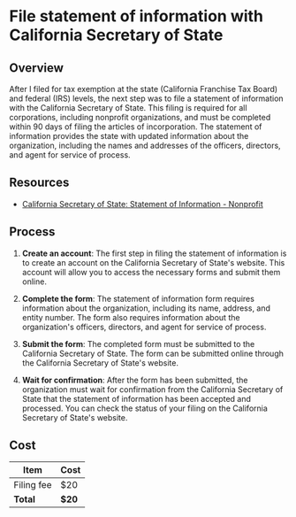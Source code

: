 # File statement of information with California Secretary of State

## Overview

After I filed for tax exemption at the state (California Franchise Tax Board) and federal (IRS) levels, the next step was to file a statement of information with the California Secretary of State. This filing is required for all corporations, including nonprofit organizations, and must be completed within 90 days of filing the articles of incorporation. The statement of information provides the state with updated information about the organization, including the names and addresses of the officers, directors, and agent for service of process.

## Resources

- [California Secretary of State: Statement of Information - Nonprofit](https://www.sos.ca.gov/business-programs/business-entities/forms/corporations-statement-information)

## Process

1. **Create an account**: The first step in filing the statement of information is to create an account on the California Secretary of State's website. This account will allow you to access the necessary forms and submit them online.

1. **Complete the form**: The statement of information form requires information about the organization, including its name, address, and entity number. The form also requires information about the organization's officers, directors, and agent for service of process.

1. **Submit the form**: The completed form must be submitted to the California Secretary of State. The form can be submitted online through the California Secretary of State's website.

1. **Wait for confirmation**: After the form has been submitted, the organization must wait for confirmation from the California Secretary of State that the statement of information has been accepted and processed. You can check the status of your filing on the California Secretary of State's website.

## Cost

| Item                   | Cost  |
|------------------------|-------|
| Filing fee             | $20   |
| **Total**              | **$20** |
